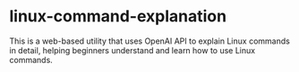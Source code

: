 # linux-command-explanation
This is a web-based utility that uses OpenAI API to explain Linux commands in detail, helping beginners understand and learn how to use Linux commands.
